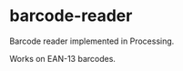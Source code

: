 barcode-reader
==============

Barcode reader implemented in Processing.

Works on EAN-13 barcodes.
